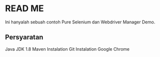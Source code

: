 # READ ME

Ini hanyalah sebuah contoh Pure Selenium dan Webdriver Manager Demo.

## Persyaratan
Java JDK 1.8 
Maven Instalation
Git Instalation
Google Chrome 